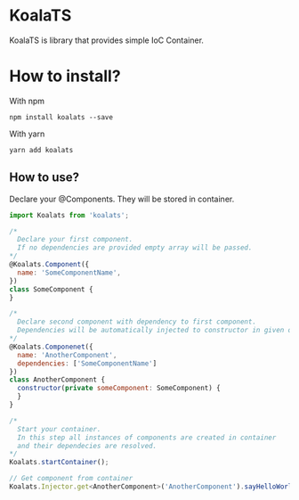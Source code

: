 # KoalaTS

KoalaTS is library that provides simple IoC Container.

# How to install?

With npm
```shell
npm install koalats --save
```

With yarn
```shell
yarn add koalats
```

## How to use?

Declare your @Components. They will be stored in container.
```javascript
import Koalats from 'koalats';

/*
  Declare your first component.
  If no dependencies are provided empty array will be passed.
*/
@Koalats.Component({
  name: 'SomeComponentName',
})
class SomeComponent {
}

/*
  Declare second component with dependency to first component.
  Dependencies will be automatically injected to constructor in given order.
*/
@Koalats.Componenet({
  name: 'AnotherComponent',
  dependencies: ['SomeComponentName']
})
class AnotherComponent {
  constructor(private someComponent: SomeComponent) {
  }
}

/*
  Start your container.
  In this step all instances of components are created in container
  and their dependecies are resolved.
*/
Koalats.startContainer();

// Get component from container
Koalats.Injector.get<AnotherComponent>('AnotherComponent').sayHelloWorld()
```
